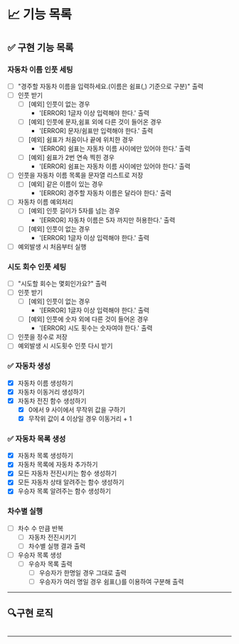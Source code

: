 # 📈 기능 목록

## ✅ 구현 기능 목록

### 자동차 이름 인풋 세팅

+ [ ] "경주할 자동차 이름을 입력하세요.(이름은 쉼표(,) 기준으로 구분)" 출력
+ [ ] 인풋 받기
    + [ ] [예외] 인풋이 없는 경우
        + '[ERROR] 1글자 이상 입력해야 한다.' 출력
    + [ ] [예외] 인풋에 문자,쉼표 외에 다른 것이 들어온 경우
        + '[ERROR] 문자/쉼표만 입력해야 한다.' 출력
    + [ ] [예외] 쉼표가 처음이나 끝에 위치한 경우
        + '[ERROR] 쉼표는 자동차 이름 사이에만 있어야 한다.' 출력
    + [ ] [예외] 쉼표가 2번 연속 찍힌 경우
        + '[ERROR] 쉼표는 자동차 이름 사이에만 있어야 한다.' 출력
+ [ ] 인풋을 자동차 이름 목록을 문자열 리스트로 저장
    + [ ] [예외] 같은 이름이 있는 경우
        + '[ERROR] 경주할 자동차 이름은 달라야 한다.' 출력

+ [ ] 자동차 이름 예외처리
    + [ ] [예외] 인풋 길이가 5자를 넘는 경우
        + '[ERROR] 자동차 이름은 5자 까지만 허용한다.' 출력
    + [ ] [예외] 인풋이 없는 경우
        + '[ERROR] 1글자 이상 입력해야 한다.' 출력
+ [ ] 예외발생 시 처음부터 실행

### 시도 회수 인풋 세팅

+ [ ] "시도할 회수는 몇회인가요?" 출력
+ [ ] 인풋 받기
    + [ ] [예외] 인풋이 없는 경우
        + '[ERROR] 1글자 이상 입력해야 한다.' 출력
    + [ ] [예외] 인풋에 숫자 외에 다른 것이 들어온 경우
        + '[ERROR] 시도 횟수는 숫자여야 한다.' 출력
+ [ ] 인풋을 정수로 저장
+ [ ] 예외발생 시 시도횟수 인풋 다시 받기

### ✅ 자동차 생성

+ [x] 자동차 이름 생성하기
+ [x] 자동차 이동거리 생성하기
+ [x] 자동차 전진 함수 생성하기
    + [x] 0에서 9 사이에서 무작위 값을 구하기
    + [x] 무작위 값이 4 이상일 경우 이동거리 + 1

### ✅ 자동차 목록 생성

+ [x] 자동차 목록 생성하기
+ [x] 자동차 목록에 자동차 추가하기
+ [x] 모든 자동차 전진시키는 함수 생성하기
+ [x] 모든 자동차 상태 알려주는 함수 생성하기
+ [x] 우승자 목록 알려주는 함수 생성하기

### 차수별 실행

+ [ ] 차수 수 만큼 반복
    + [ ] 자동차 전진시키기
    + [ ] 차수별 실행 결과 출력
+ [ ] 우승자 목록 생성
    + [ ] 우승자 목록 출력
        + [ ] 우승자가 한명일 경우 그대로 출력
        + [ ] 우승자가 여러 명일 경우 쉼표(,)를 이용하여 구분해 출력

---

## 🔍구현 로직

```

```

---
